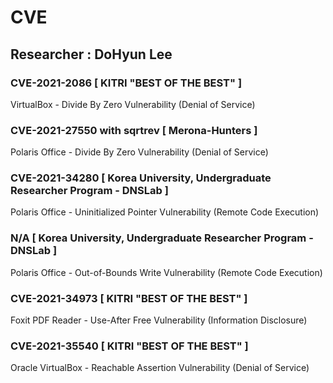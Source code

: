# CVE

## Researcher : DoHyun Lee

### CVE-2021-2086 [ KITRI "BEST OF THE BEST" ]
VirtualBox - Divide By Zero Vulnerability (Denial of Service)

### CVE-2021-27550 with sqrtrev [ Merona-Hunters ]
Polaris Office - Divide By Zero Vulnerability (Denial of Service)

### CVE-2021-34280 [ Korea University, Undergraduate Researcher Program - DNSLab ]
Polaris Office - Uninitialized Pointer Vulnerability (Remote Code Execution)

### N/A [ Korea University, Undergraduate Researcher Program - DNSLab ]
Polaris Office - Out-of-Bounds Write Vulnerability (Remote Code Execution)

### CVE-2021-34973 [ KITRI "BEST OF THE BEST" ]
Foxit PDF Reader - Use-After Free Vulnerability (Information Disclosure)

### CVE-2021-35540 [ KITRI "BEST OF THE BEST" ]
Oracle VirtualBox - Reachable Assertion Vulnerability (Denial of Service)
